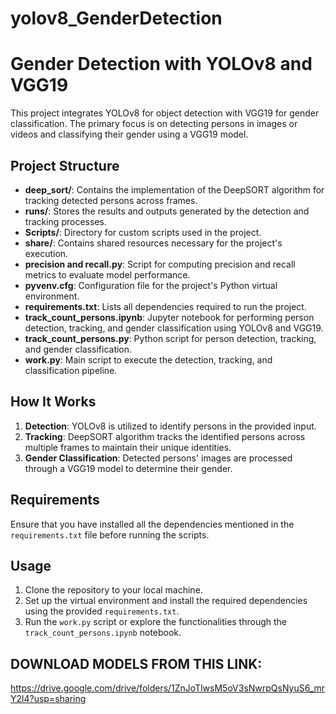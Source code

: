 # yolov8_GenderDetection

# Gender Detection with YOLOv8 and VGG19

This project integrates YOLOv8 for object detection with VGG19 for gender classification. The primary focus is on detecting persons in images or videos and classifying their gender using a VGG19 model.

## Project Structure

- **deep_sort/**: Contains the implementation of the DeepSORT algorithm for tracking detected persons across frames.
- **runs/**: Stores the results and outputs generated by the detection and tracking processes.
- **Scripts/**: Directory for custom scripts used in the project.
- **share/**: Contains shared resources necessary for the project's execution.
- **precision and recall.py**: Script for computing precision and recall metrics to evaluate model performance.
- **pyvenv.cfg**: Configuration file for the project's Python virtual environment.
- **requirements.txt**: Lists all dependencies required to run the project.
- **track_count_persons.ipynb**: Jupyter notebook for performing person detection, tracking, and gender classification using YOLOv8 and VGG19.
- **track_count_persons.py**: Python script for person detection, tracking, and gender classification.
- **work.py**: Main script to execute the detection, tracking, and classification pipeline.

## How It Works

1. **Detection**: YOLOv8 is utilized to identify persons in the provided input.
2. **Tracking**: DeepSORT algorithm tracks the identified persons across multiple frames to maintain their unique identities.
3. **Gender Classification**: Detected persons' images are processed through a VGG19 model to determine their gender.

## Requirements

Ensure that you have installed all the dependencies mentioned in the `requirements.txt` file before running the scripts.

## Usage

1. Clone the repository to your local machine.
2. Set up the virtual environment and install the required dependencies using the provided `requirements.txt`.
3. Run the `work.py` script or explore the functionalities through the `track_count_persons.ipynb` notebook.


## DOWNLOAD MODELS FROM THIS LINK:

https://drive.google.com/drive/folders/1ZnJoTlwsM5oV3sNwrpQsNyuS6_mrY2l4?usp=sharing
